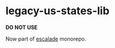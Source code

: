 # legacy-us-states-lib

**DO NOT USE**

Now part of [escalade](https://github.com/escaladesports/escalade-internal/tree/master/packages/us-states-lib) monorepo.
